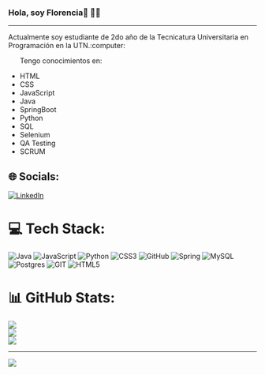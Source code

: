 ### Hola, soy Florencia👋 :woman_technologist:
<hr>
<p> Actualmente soy estudiante de 2do año de la Tecnicatura Universitaria en Programación en la UTN.:computer: </p>
<ul>Tengo conocimientos en: 
  <p></p>
  <li> HTML </li>
  <li> CSS </li>
  <li> JavaScript </li>
  <li> Java </li>
  <li> SpringBoot </li>
  <li> Python </li>
  <li> SQL </li>
  <li> Selenium </li>
  <li> QA Testing</li>
  <li> SCRUM </li>
 </ul>

## 🌐 Socials:
[![LinkedIn](https://img.shields.io/badge/LinkedIn-%230077B5.svg?logo=linkedin&logoColor=white)](https://linkedin.com/in/florencia-oviedo/) 

# 💻 Tech Stack:
![Java](https://img.shields.io/badge/java-%23ED8B00.svg?style=for-the-badge&logo=java&logoColor=white) ![JavaScript](https://img.shields.io/badge/javascript-%23323330.svg?style=for-the-badge&logo=javascript&logoColor=%23F7DF1E) ![Python](https://img.shields.io/badge/python-3670A0?style=for-the-badge&logo=python&logoColor=ffdd54) ![CSS3](https://img.shields.io/badge/css3-%231572B6.svg?style=for-the-badge&logo=css3&logoColor=white) ![GitHub](https://img.shields.io/badge/GitHub-%23121011.svg?style=for-the-badge&logo=github&logoColor=white) ![Spring](https://img.shields.io/badge/spring-%236DB33F.svg?style=for-the-badge&logo=spring&logoColor=white) ![MySQL](https://img.shields.io/badge/mysql-%2300f.svg?style=for-the-badge&logo=mysql&logoColor=white) ![Postgres](https://img.shields.io/badge/postgres-%23316192.svg?style=for-the-badge&logo=postgresql&logoColor=white) ![GIT](https://img.shields.io/badge/Git-fc6d26?style=for-the-badge&logo=git&logoColor=white) ![HTML5](https://img.shields.io/badge/html5-%23E34F26.svg?style=for-the-badge&logo=html5&logoColor=white)
# 📊 GitHub Stats:
![](https://github-readme-stats.vercel.app/api?username=florencia-oviedo&theme=dark&hide_border=false&include_all_commits=false&count_private=false)<br/>
![](https://github-readme-streak-stats.herokuapp.com/?user=florencia-oviedo&theme=dark&hide_border=false)<br/>
![](https://github-readme-stats.vercel.app/api/top-langs/?username=florencia-oviedo&theme=dark&hide_border=false&include_all_commits=false&count_private=false&layout=compact)

---
[![](https://visitcount.itsvg.in/api?id=florencia-oviedo&icon=0&color=0)](https://visitcount.itsvg.in)
